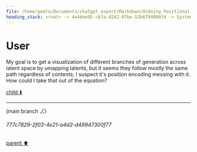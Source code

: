 ```yaml
---
file: /home/pedro/Documents/chatgpt_export/Markdown/Undoing Positional Encodings.md
heading_stack: <root> -> 4e44ee95-cb7a-4242-97be-52b6794098fd -> System -> 2984f899-ca70-4b1e-b2be-96ced8112a5e -> System -> aaa2f123-87f4-49f7-b9f0-234481819e63 -> User -> f32a251d-43c1-468d-8d74-d4e3d39545d5 -> Assistant -> aaa24e29-3f25-43e5-8bec-450e86dff908 -> User
---
```

# User

My goal is to get a visualization of different branches of generation across latent space by umapping latents, but it seems they follow mostly the same path regardless of contents; I suspect it's position encoding messing with it. How could I take that out of the equation?

[child ⬇️](#777c7829-2f03-4e21-a4d2-d49947300f77)

---

(main branch ⎇)
###### 777c7829-2f03-4e21-a4d2-d49947300f77
[parent ⬆️](#aaa24e29-3f25-43e5-8bec-450e86dff908)

